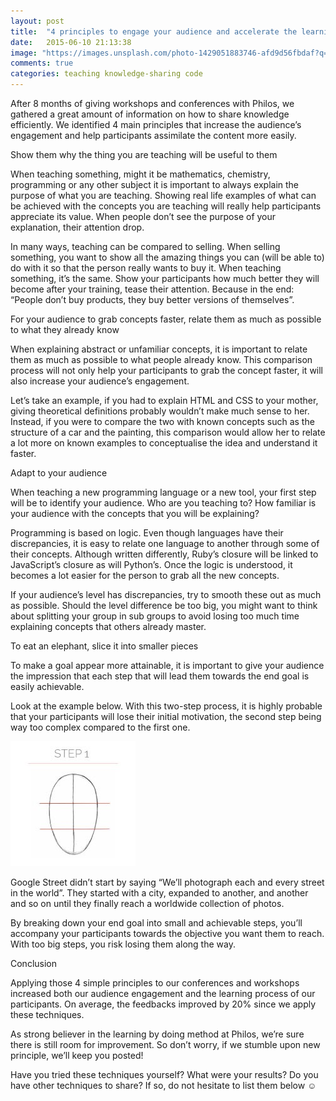 ```yaml
---
layout: post
title:  "4 principles to engage your audience and accelerate the learning process"
date:   2015-06-10 21:13:38
image: "https://images.unsplash.com/photo-1429051883746-afd9d56fbdaf?q=80&fm=jpg&s=b5bc5b301b282fd18c85d9bb6ef941e6"
comments: true
categories: teaching knowledge-sharing code
---
```


After 8 months of giving workshops and conferences with Philos,
we gathered a great amount of information on how to share knowledge efficiently.
We identified 4 main principles that increase the audience’s engagement and help participants assimilate the content more easily.

Show them why the thing you are teaching will be useful to them

When teaching something, might it be mathematics, chemistry, programming or any other subject it is important to always explain the purpose of what you are teaching. Showing real life examples of what can be achieved with the concepts you are teaching will really help participants appreciate its value. When people don’t see the purpose of your explanation, their attention drop.

In many ways, teaching can be compared to selling. When selling something, you want to show all the amazing things you can (will be able to) do with it so that the person really wants to buy it. When teaching something, it’s the same. Show your participants how much better they will become after your training, tease their attention. Because in the end: “People don’t buy products, they buy better versions of themselves”.

For your audience to grab concepts faster, relate them as much as possible to what they already know

When explaining abstract or unfamiliar concepts, it is important to relate them as much as possible to what people already know. This comparison process will not only help your participants to grab the concept faster, it will also increase your audience’s engagement.

Let’s take an example, if you had to explain HTML and CSS to your mother, giving theoretical definitions probably wouldn’t make much sense to her. Instead, if you were to compare the two with known concepts such as the structure of a car and the painting, this comparison would allow her to relate a lot more on known examples to conceptualise the idea and understand it faster.

Adapt to your audience

When teaching a new programming language or a new tool, your first step will be to identify your audience. Who are you teaching to? How familiar is your audience with the concepts that you will be explaining?

Programming is based on logic. Even though languages have their discrepancies, it is easy to relate one language to another through some of their concepts. Although written differently, Ruby’s closure will be linked to JavaScript’s closure as will Python’s. Once the logic is understood, it becomes a lot easier for the person to grab all the new concepts.

If your audience’s level has discrepancies, try to smooth these out as much as possible. Should the level difference be too big, you might want to think about splitting your group in sub groups to avoid losing too much time explaining concepts that others already master.

To eat an elephant, slice it into smaller pieces

To make a goal appear more attainable, it is important to give your audience the impression that each step that will lead them towards the end goal is easily achievable.

Look at the example below. With this two-step process, it is highly probable that your participants will lose their initial motivation, the second step being way too complex compared to the first one.


![Alt text](/images/blog/step1-step2.jpeg)



Google Street didn’t start by saying “We’ll photograph each and every street in the world”. They started with a city, expanded to another, and another and so on until they finally reach a worldwide collection of photos.

By breaking down your end goal into small and achievable steps, you’ll accompany your participants towards the objective you want them to reach. With too big steps, you risk losing them along the way.

Conclusion

Applying those 4 simple principles to our conferences and workshops increased both our audience engagement and the learning process of our participants. On average, the feedbacks improved by 20% since we apply these techniques.

As strong believer in the learning by doing method at Philos, we’re sure there is still room for improvement. So don’t worry, if we stumble upon new principle, we’ll keep you posted!

Have you tried these techniques yourself? What were your results? Do you have other techniques to share? If so, do not hesitate to list them below ☺
